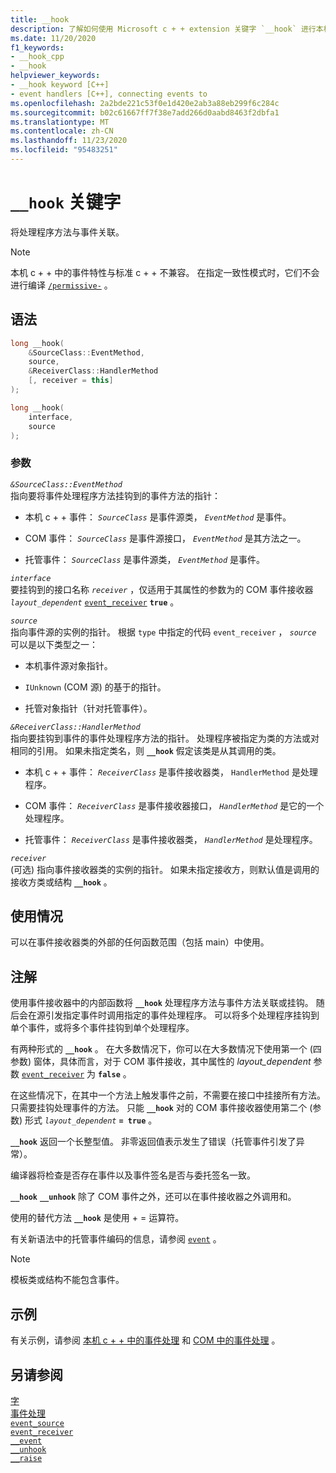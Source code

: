 ```yaml
---
title: __hook
description: 了解如何使用 Microsoft c + + extension 关键字 `__hook` 进行本机事件处理。
ms.date: 11/20/2020
f1_keywords:
- __hook_cpp
- __hook
helpviewer_keywords:
- __hook keyword [C++]
- event handlers [C++], connecting events to
ms.openlocfilehash: 2a2bde221c53f0e1d420e2ab3a88eb299f6c284c
ms.sourcegitcommit: b02c61667ff7f38e7add266d0aabd8463f2dbfa1
ms.translationtype: MT
ms.contentlocale: zh-CN
ms.lasthandoff: 11/23/2020
ms.locfileid: "95483251"
---
```

# <a name="__hook-keyword"></a>`__hook` 关键字

将处理程序方法与事件关联。

> [!NOTE]
> 本机 c + + 中的事件特性与标准 c + + 不兼容。 在指定一致性模式时，它们不会进行编译 [`/permissive-`](../build/reference/permissive-standards-conformance.md) 。

## <a name="syntax"></a>语法

```cpp
long __hook(
    &SourceClass::EventMethod,
    source,
    &ReceiverClass::HandlerMethod
    [, receiver = this]
);

long __hook(
    interface,
    source
);
```

### <a name="parameters"></a>参数

*`&SourceClass::EventMethod`*\
指向要将事件处理程序方法挂钩到的事件方法的指针：

- 本机 c + + 事件： *`SourceClass`* 是事件源类， *`EventMethod`* 是事件。

- COM 事件： *`SourceClass`* 是事件源接口， *`EventMethod`* 是其方法之一。

- 托管事件： *`SourceClass`* 是事件源类， *`EventMethod`* 是事件。

*`interface`*\
要挂钩到的接口名称 *`receiver`* ，仅适用于其属性的参数为的 COM 事件接收器 *`layout_dependent`* [`event_receiver`](../windows/attributes/event-receiver.md) **`true`** 。

*`source`*\
指向事件源的实例的指针。 根据 `type` 中指定的代码 `event_receiver` ， *`source`* 可以是以下类型之一：

- 本机事件源对象指针。

- `IUnknown` (COM 源) 的基于的指针。

- 托管对象指针（针对托管事件）。

*`&ReceiverClass::HandlerMethod`*\
指向要挂钩到事件的事件处理程序方法的指针。 处理程序被指定为类的方法或对相同的引用。 如果未指定类名，则 **`__hook`** 假定该类是从其调用的类。

- 本机 c + + 事件： *`ReceiverClass`* 是事件接收器类， `HandlerMethod` 是处理程序。

- COM 事件： *`ReceiverClass`* 是事件接收器接口， *`HandlerMethod`* 是它的一个处理程序。

- 托管事件： *`ReceiverClass`* 是事件接收器类， *`HandlerMethod`* 是处理程序。

*`receiver`*\
 (可选) 指向事件接收器类的实例的指针。 如果未指定接收方，则默认值是调用的接收方类或结构 **`__hook`** 。

## <a name="usage"></a>使用情况

可以在事件接收器类的外部的任何函数范围（包括 main）中使用。

## <a name="remarks"></a>注解

使用事件接收器中的内部函数将 **`__hook`** 处理程序方法与事件方法关联或挂钩。 随后会在源引发指定事件时调用指定的事件处理程序。 可以将多个处理程序挂钩到单个事件，或将多个事件挂钩到单个处理程序。

有两种形式的 **`__hook`** 。 在大多数情况下，你可以在大多数情况下使用第一个 (四参数) 窗体，具体而言，对于 COM 事件接收，其中属性的 *layout_dependent* 参数 [`event_receiver`](../windows/attributes/event-receiver.md) 为 **`false`** 。

在这些情况下，在其中一个方法上触发事件之前，不需要在接口中挂接所有方法。 只需要挂钩处理事件的方法。 只能 **`__hook`** 对的 COM 事件接收器使用第二个 (参数) 形式 *`layout_dependent`* **`= true`** 。

**`__hook`** 返回一个长整型值。 非零返回值表示发生了错误（托管事件引发了异常）。

编译器将检查是否存在事件以及事件签名是否与委托签名一致。

**`__hook`** **`__unhook`** 除了 COM 事件之外，还可以在事件接收器之外调用和。

使用的替代方法 **`__hook`** 是使用 + = 运算符。

有关新语法中的托管事件编码的信息，请参阅 [`event`](../extensions/event-cpp-component-extensions.md) 。

> [!NOTE]
> 模板类或结构不能包含事件。

## <a name="example"></a>示例

有关示例，请参阅 [本机 c + + 中的事件处理](../cpp/event-handling-in-native-cpp.md) 和 [COM 中的事件处理](../cpp/event-handling-in-com.md) 。

## <a name="see-also"></a>另请参阅

[字](../cpp/keywords-cpp.md)\
[事件处理](../cpp/event-handling.md)\
[`event_source`](../windows/attributes/event-source.md)\
[`event_receiver`](../windows/attributes/event-receiver.md)\
[`__event`](../cpp/event.md)\
[`__unhook`](../cpp/unhook.md)\
[`__raise`](../cpp/raise.md)
